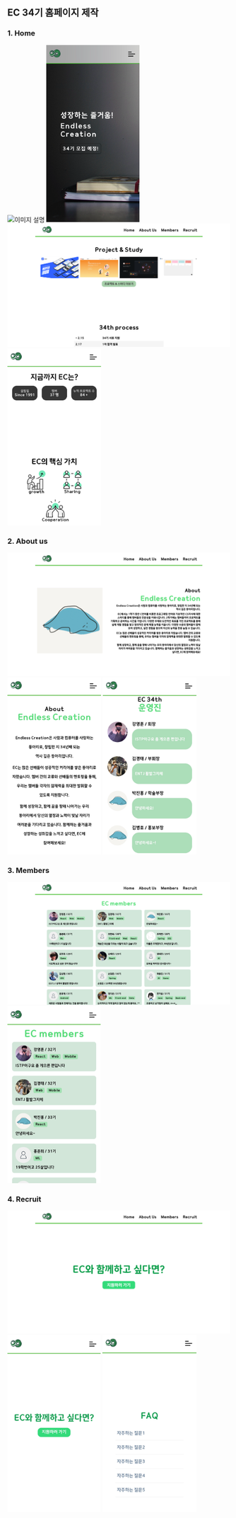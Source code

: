 ## EC 34기 홈페이지 제작

### 1. Home
<img src="README_image/Home1.png" alt="이미지 설명" style="max-height:400px; width:auto;">
<img src="README_image/Home1_mobile.png" alt="이미지 설명" style="max-height:400px; width:auto;">  
<br>

<img src="README_image/Home2.png" alt="이미지 설명" style="max-height:400px; width:auto;">
<img src="README_image/Home2_mobile.png" alt="이미지 설명" style="max-height:400px; width:auto;">  
<br>

### 2. About us
<img src="README_image/Aboutus.png" alt="이미지 설명" style="max-height:400px; width:auto;">
<img src="README_image/Aboutus_mobile1.png" alt="이미지 설명" style="max-height:400px; width:auto;">
<img src="README_image/Aboutus_mobile2.png" alt="이미지 설명" style="max-height:400px; width:auto;">  
<br>

### 3. Members
<img src="README_image/Members.png" alt="이미지 설명" style="max-height:400px; width:auto;">
<img src="README_image/Members_mobile.png" alt="이미지 설명" style="max-height:400px; width:auto;">  
<br>

### 4. Recruit
<img src="README_image/Recruit.png" alt="이미지 설명" style="max-height:400px; width:auto;">
<img src="README_image/Recruit_mobile1.png" alt="이미지 설명" style="max-height:400px; width:auto;">
<img src="README_image/Recruit_mobile2.png" alt="이미지 설명" style="max-height:400px; width:auto;">